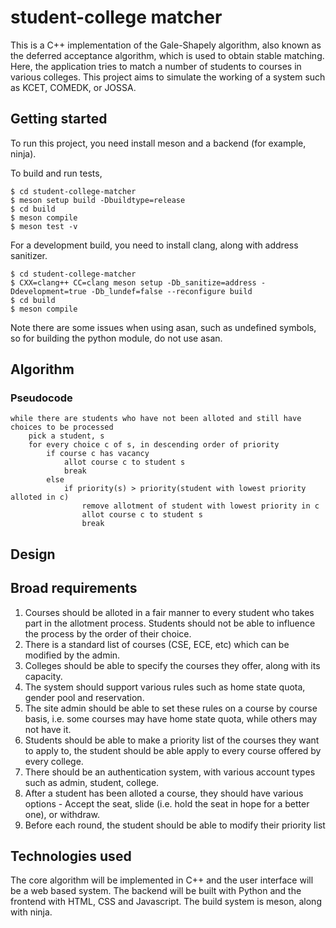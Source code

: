 # student-college matcher
This is a C++ implementation of the Gale-Shapely algorithm, also known as the deferred acceptance algorithm, which is used to obtain stable matching. Here, the application tries to match a number of students to courses in various colleges. This project aims to simulate the working of a system such as KCET, COMEDK, or JOSSA.

## Getting started

To run this project, you need install meson and a backend (for example, ninja).


To build and run tests,

```
$ cd student-college-matcher
$ meson setup build -Dbuildtype=release
$ cd build
$ meson compile
$ meson test -v
```

For a development build, you need to install clang, along with address sanitizer.

```
$ cd student-college-matcher
$ CXX=clang++ CC=clang meson setup -Db_sanitize=address -Ddevelopment=true -Db_lundef=false --reconfigure build
$ cd build
$ meson compile
```

Note there are some issues when using asan, such as undefined symbols, so for building the python module, do not use asan.

## Algorithm
### Pseudocode
```
while there are students who have not been alloted and still have choices to be processed
    pick a student, s
    for every choice c of s, in descending order of priority
        if course c has vacancy
            allot course c to student s
            break
        else
            if priority(s) > priority(student with lowest priority alloted in c)
                remove allotment of student with lowest priority in c
                allot course c to student s
                break
```

## Design
## Broad requirements
1. Courses should be alloted in a fair manner to every student who takes part in the allotment process. Students should not be able to influence the process by the order of their choice.
2. There is a standard list of courses (CSE, ECE, etc) which can be modified by the admin.
3. Colleges should be able to specify the courses they offer, along with its capacity.
4. The system should support various rules such as home state quota, gender pool and reservation.
5. The site admin should be able to set these rules on a course by course basis, i.e. some courses may have home state quota, while others may not have it.
6. Students should be able to make a priority list of the courses they want to apply to, the student should be able apply to every course offered by every college.
7. There should be an authentication system, with various account types such as admin, student, college.
8. After a student has been alloted a course, they should have various options - Accept the seat, slide (i.e. hold the seat in hope for a better one), or withdraw.
9. Before each round, the student should be able to modify their priority list

## Technologies used
The core algorithm will be implemented in C++ and the user interface will be a web based system. The backend will be built with Python and the frontend with HTML, CSS and Javascript. The build system is meson, along with ninja.

